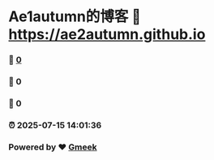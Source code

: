 # Ae1autumn的博客 :link: https://ae2autumn.github.io 
### :page_facing_up: [0](https://ae2autumn.github.io/tag.html) 
### :speech_balloon: 0 
### :hibiscus: 0 
### :alarm_clock: 2025-07-15 14:01:36 
### Powered by :heart: [Gmeek](https://github.com/Meekdai/Gmeek)
